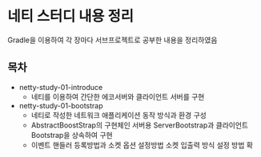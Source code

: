 # 네티 스터디 내용 정리

Gradle을 이용하여 각 장마다 서브프로젝트로 공부한 내용을 정리하였음

## 목차

* netty-study-01-introduce
  - 네티를 이용하여 간단한 에코서버와 클라이언트 서버를 구현 
* netty-study-01-bootstrap
  - 네티로 작성한 네트워크 애플리케이션 동작 방식과 환경 구성
  - AbstractBoostStrap의 구현체인 서버용 ServerBootstrap과 클라이언트 Bootstrap을 상속하여 구현
  - 이벤트 핸들러 등록방법과 소켓 옵션 설정방법 소켓 입출력 방식 설정 방법 확 